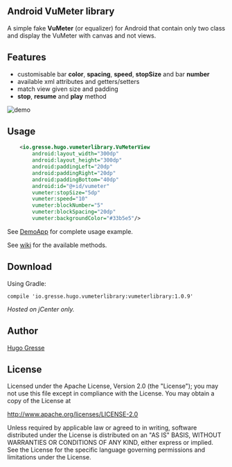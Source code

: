 ## Android VuMeter library

A simple fake **VuMeter** (or equalizer) for Android that contain only two class and display the VuMeter with canvas and not views. 

Features
--------

- customisable bar **color**, **spacing**, **speed**, **stopSize** and bar **number**
- available xml attributes and getters/setters
- match view given size and padding
- **stop**, **resume** and **play** method

![demo](https://github.com/HugoGresse/AndroidVuMeter/blob/master/demo.gif)

Usage
-----
```xml
    <io.gresse.hugo.vumeterlibrary.VuMeterView
        android:layout_width="300dp"
        android:layout_height="300dp"
        android:paddingLeft="20dp"
        android:paddingRight="20dp"
        android:paddingBottom="40dp"
        android:id="@+id/vumeter"
        vumeter:stopSize="5dp"
        vumeter:speed="10"
        vumeter:blockNumber="5"
        vumeter:blockSpacing="20dp"
        vumeter:backgroundColor="#33b5e5"/>
```

See [DemoApp](https://github.com/HugoGresse/AndroidVuMeter/blob/master/app/src/main/java/io/gresse/hugo/vumeter/MainActivity.java) for complete usage example.

See [wiki](https://github.com/HugoGresse/AndroidVuMeter/wiki) for the available methods. 

Download
--------

Using Gradle:
```
compile 'io.gresse.hugo.vumeterlibrary:vumeterlibrary:1.0.9'
```

*Hosted on jCenter only.* 

Author
------
[Hugo Gresse](http://hugo.gresse.io)


License
--------

Licensed under the Apache License, Version 2.0 (the "License");
you may not use this file except in compliance with the License.
You may obtain a copy of the License at

   http://www.apache.org/licenses/LICENSE-2.0

Unless required by applicable law or agreed to in writing, software
distributed under the License is distributed on an "AS IS" BASIS,
WITHOUT WARRANTIES OR CONDITIONS OF ANY KIND, either express or implied.
See the License for the specific language governing permissions and
limitations under the License.
